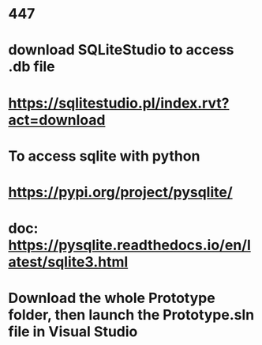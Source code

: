 # 447
# download SQLiteStudio to access .db file
# https://sqlitestudio.pl/index.rvt?act=download
# 
# To access sqlite with python
# https://pypi.org/project/pysqlite/
# doc: https://pysqlite.readthedocs.io/en/latest/sqlite3.html
#
# Download the whole Prototype folder, then launch the Prototype.sln file in Visual Studio
